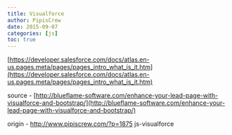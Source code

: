 ```yaml
---
title: Visualforce
author: PipisCrew
date: 2015-09-07
categories: [js]
toc: true
---
```


[https://developer.salesforce.com/docs/atlas.en-us.pages.meta/pages/pages_intro_what_is_it.htm](https://developer.salesforce.com/docs/atlas.en-us.pages.meta/pages/pages_intro_what_is_it.htm)

source - [http://blueflame-software.com/enhance-your-lead-page-with-visualforce-and-bootstrap/](http://blueflame-software.com/enhance-your-lead-page-with-visualforce-and-bootstrap/)

origin - http://www.pipiscrew.com/?p=1875 js-visualforce